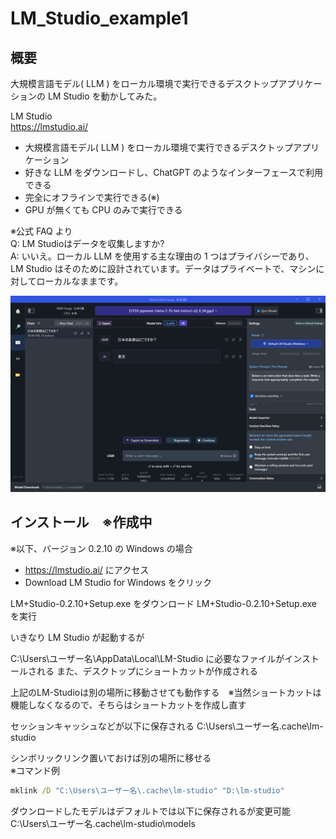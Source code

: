 # LM_Studio_example1

## 概要

大規模言語モデル( LLM ) をローカル環境で実行できるデスクトップアプリケーションの LM Studio を動かしてみた。

LM Studio  
https://lmstudio.ai/  

* 大規模言語モデル( LLM ) をローカル環境で実行できるデスクトップアプリケーション
* 好きな LLM をダウンロードし、ChatGPT のようなインターフェースで利用できる
* 完全にオフラインで実行できる(※)
* GPU が無くても CPU のみで実行できる

※公式 FAQ より  
Q: LM Studioはデータを収集しますか?  
A: いいえ。ローカル LLM を使用する主な理由の 1 つはプライバシーであり、LM Studio はそのために設計されています。データはプライベートで、マシンに対してローカルなままです。

![](doc/image/2024-01-17-09-48-34.png)


## インストール　※作成中
※以下、バージョン 0.2.10 の Windows の場合

* https://lmstudio.ai/ にアクセス
* Download LM Studio for Windows をクリック

LM+Studio-0.2.10+Setup.exe をダウンロード
LM+Studio-0.2.10+Setup.exe を実行

いきなり LM Studio が起動するが

C:\Users\ユーザー名\AppData\Local\LM-Studio に必要なファイルがインストールされる
また、デスクトップにショートカットが作成される

上記のLM-Studioは別の場所に移動させても動作する　※当然ショートカットは機能しなくなるので、そちらはショートカットを作成し直す

セッションキャッシュなどが以下に保存される
C:\Users\ユーザー名\.cache\lm-studio


シンボリックリンク置いておけば別の場所に移せる  
※コマンド例
```bat 
mklink /D "C:\Users\ユーザー名\.cache\lm-studio" "D:\lm-studio"
```


ダウンロードしたモデルはデフォルトでは以下に保存されるが変更可能
C:\Users\ユーザー名\.cache\lm-studio\models